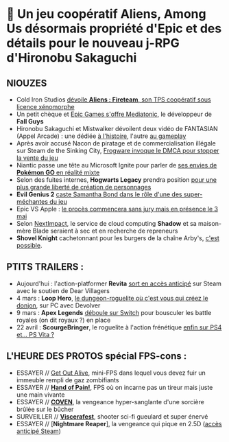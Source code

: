 # 🥝 Un jeu coopératif Aliens, Among Us désormais propriété d'Epic et des détails pour le nouveau j-RPG d'Hironobu Sakaguchi

## NIOUZES

- Cold Iron Studios [dévoile **Aliens : Fireteam**, son TPS coopératif sous licence xénomorphe](https://www.youtube.com/watch?v=B63_ljZ91Mc)
- Un petit chèque et [Epic Games s'offre Mediatonic](https://www.gamekult.com/actualite/epic-games-se-paye-mediatonic-le-studio-derriere-fall-guys-3050836657.html), le développeur de **Fall Guys**
- Hironobu Sakaguchi et Mistwalker dévoilent deux vidéo de FANTASIAN (Appel Arcade) : une dédiée [à l'histoire](https://www.youtube.com/watch?v=9guC7V_Cvdk), l'autre [au gameplay](https://www.youtube.com/watch?v=ePFgyBtvqQU)
- Après avoir accusé Nacon de piratage et de commercialisation illégale sur Steam de the Sinking City, [Frogware invoque le DMCA pour stopper la vente du jeu](https://www.gamekult.com/actualite/valve-retire-the-sinking-city-de-steam-apres-une-plainte-de-frogwares-3050836659.html)
- Niantic passe une tête au Microsoft Ignite pour parler de [ses envies de **Pokémon GO** en réalité mixte](https://www.youtube.com/watch?v=aBmhMNbcCV0)
- Selon des fuites internes, **Hogwarts Legacy** prendra position [pour une plus grande liberté de création de personnages](https://www.bloomberg.com/news/articles/2021-03-02/harry-potter-video-game-will-allow-for-transgender-characters)
- **Evil Genius 2** [caste Samantha Bond dans le rôle d'une des super-méchantes du jeu](vhttps://www.youtube.com/watch?v=SmfEHQuX8-M)
- Epic VS Apple : [le procès commencera sans jury mais en présence le 3 mai](https://www.gamekult.com/actualite/le-proces-opposant-epic-games-et-apple-debutera-le-3-mai-3050836641.html)
- Selon [NextImpact](https://www.nextinpact.com/article/46289/blade-shadow-est-dans-situation-financiere-difficile-dans-attente-dun-repreneur), le service de cloud computing **Shadow** et sa maison-mère Blade seraient à sec et en recherche de repreneurs 
- **Shovel Knight** cachetonnant pour les burgers de la chaîne Arby's, [c'est possible](https://www.youtube.com/watch?v=s_Dckzo4Tuk). 

## PTITS TRAILERS :

- Aujourd'hui : l'action-platformer **Revita** [sort en accès anticipé](https://www.youtube.com/watch?v=s_Dckzo4Tuk) sur Steam avec le soutien de Dear Villagers
- 4 mars : **Loop Hero**, [le dungeon-roguelite où c'est vous qui créez le donjon](https://www.youtube.com/watch?v=G37bO9vg8RY), sur PC avec Devolver
- 9 mars : **Apex Legends** [déboule sur Switch](https://www.youtube.com/watch?v=SVFy6YTpOH4) pour bousculer les battle royales (on dit royaux ?) en place
- 22 avril : **ScourgeBringer**, le roguelite à l'action frénétique [enfin sur PS4 et... PS Vita ?](https://www.gamekult.com/actualite/scourgebringer-arrive-aussi-sur-ps4-et-ps-vita-3050836639.html 
)

## L'HEURE DES PROTOS spécial FPS-cons :

- ESSAYER // [Get Out Alive](https://owlneststudios.itch.io/get-out-alive), mini-FPS dans lequel vous devez fuir un immeuble rempli de gaz zombifiants
- ESSAYER // [**Hand of Pain!**](https://jefframos.itch.io/hand-of-pain), FPS où on incarne pas un tireur mais juste une main vivante
- ESSAYER // [**COVEN**](https://imaethan.itch.io/coven), la vengeance hyper-sanglante d'une sorcière brûlée sur le bûcher
- SURVEILLER // [**Viscerafest**](https://store.steampowered.com/app/1406780/Viscerafest/), shooter sci-fi gueulard et super énervé
- ESSAYER // [**Nightmare Reaper**], la vengeance qui pique en 2.5D ([accès anticipé Steam](https://store.steampowered.com/app/1051690/Nightmare_Reaper/))
